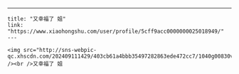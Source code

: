 ---
    title: "又幸福了 姐"
    link: "https://www.xiaohongshu.com/user/profile/5cff9acc0000000025018949/"
    ---
    
    <img src="http://sns-webpic-qc.xhscdn.com/202409111429/403cb61a4bbb35497282863ede472cc7/1040g00830vvdjnfe64005n7vjb69b2a9vlfdi9g!nc_n_nwebp_mw_1" /><br />又幸福了 姐
    